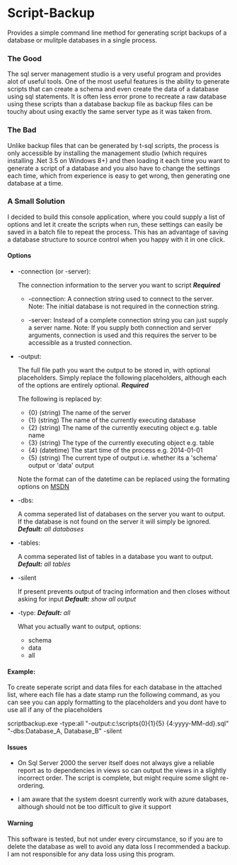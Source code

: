 Script-Backup
=============

Provides a simple command line method for generating script backups of a database or mulitple databases in a single process.

### The Good

The sql server management studio is a very useful program and provides alot of useful tools. One of the most useful features is the ability to generate scripts that can create a schema and even create the data of a database using sql statements. It is often less error prone to recreate a raw database using these scripts than a database backup file as backup files can be touchy about using exactly the same server type as it was taken from.

### The Bad

Unlike backup files that can be generated by t-sql scripts, the process is only accessible by installing the management studio (which requires installing .Net 3.5 on Windows 8+) and then loading it each time you want to generate a script of a database and you also have to change the settings each time, which from experience is easy to get wrong, then generating one database at a time.

### A Small Solution

I decided to build this console application, where you could supply a list of options and let it create the scripts when run, these settings can easily be saved in a batch file to repeat the process. This has an advantage of saving a database structure to source control when you happy with it in one click.

#### Options

- -connection (or -server):

  The connection information to the server you want to script *__Required__*

  - -connection: A connection string used to connect to the server. Note: The initial database is not required in the connection string.

  - -server: Instead of a complete connection string you can just supply a server name. Note: If you supply both connection and server arguments, connection is used and this requires the server to be accessible as a trusted connection.


- -output:

  The full file path you want the output to be stored in, with optional placeholders. Simply replace the following placeholders, although each of the options are entirely optional. *__Required__*

  The following is replaced by:
    - {0} (string) The name of the server
    - {1} (string) The name of the currently executing database
    - {2} (string) The name of the currently executing object e.g. table name
    - {3} (string) The type of the currently executing object e.g. table
    - {4} (datetime) The start time of the process e.g. 2014-01-01
    - {5} (string) The current type of output i.e. whether its a 'schema' output or 'data' output

  Note the format can of the datetime can be replaced using the formating options on [MSDN](http://msdn.microsoft.com/en-us/library/8kb3ddd4%28v=vs.110%29.aspx)

- -dbs:

  A comma seperated list of databases on the server you want to output. If the database is not found on the server it will simply be ignored. *__Default:__ all databases*


- -tables:

  A comma seperated list of tables in a database you want to output. *__Default:__ all tables*


- -silent

  If present prevents output of tracing information and then closes without asking for input *__Default:__ show all output*


- -type: *__Default:__ all*

  What you actually want to output, options:

  - schema
  - data
  - all

#### Example:

To create seperate script and data files for each database in the attached list, where each file has a date stamp run the following command, as you can see you can apply formatting to the placeholders and you dont have to use all if any of the placeholders

scriptbackup.exe -type:all "-output:c:\scripts\{0}\{1}\{5} {4:yyyy-MM-dd}.sql" "-dbs:Database_A, Database_B" -silent

#### Issues

- On Sql Server 2000 the server itself does not always give a reliable report as to dependencies in views so can output the views in a slightly incorrect order. The script is complete, but might require some slight re-ordering.

- I am aware that the system doesnt currently work with azure databases, although should not be too difficult to give it support

#### Warning

This software is tested, but not under every circumstance, so if you are to delete the database as well to avoid any data loss I recommended a backup. I am not responsible for any data loss using this program.
